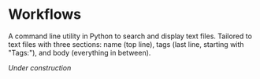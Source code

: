 # Workflows
A command line utility in Python to search and display text files. Tailored to text files with three sections: name (top line), tags (last line, starting with "Tags:"), and body (everything in between).

*Under construction*

